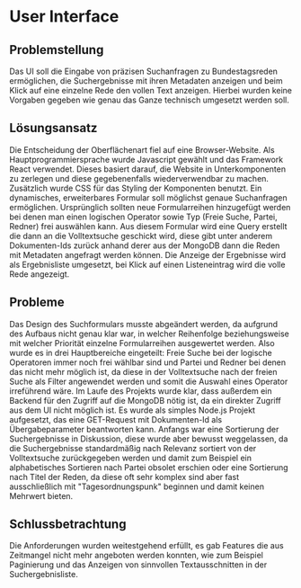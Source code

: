 # User Interface
## Problemstellung
Das UI soll die Eingabe von präzisen Suchanfragen zu Bundestagsreden ermöglichen, die Suchergebnisse mit ihren Metadaten anzeigen und beim Klick auf eine einzelne Rede den vollen Text anzeigen. Hierbei wurden keine Vorgaben gegeben wie genau das Ganze technisch umgesetzt werden soll.
## Lösungsansatz
Die Entscheidung der Oberflächenart fiel auf eine Browser-Website. Als Hauptprogrammiersprache wurde Javascript gewählt und das Framework React verwendet. Dieses basiert darauf, die Website in Unterkomponenten zu zerlegen und diese gegebenenfalls wiederverwendbar zu machen. Zusätzlich wurde CSS für das Styling der Komponenten benutzt. Ein dynamisches, erweiterbares Formular soll möglichst genaue Suchanfragen ermöglichen. Ursprünglich sollten neue Formularreihen hinzugefügt werden bei denen man einen logischen Operator sowie Typ (Freie Suche, Partei, Redner) frei auswählen kann. Aus diesem Formular wird eine Query erstellt die dann an die Volltextsuche geschickt wird, diese gibt unter anderem Dokumenten-Ids zurück anhand derer aus der MongoDB dann die Reden mit Metadaten angefragt werden können. Die Anzeige der Ergebnisse wird als Ergebnisliste umgesetzt, bei Klick auf einen Listeneintrag wird die volle Rede angezeigt.
## Probleme
Das Design des Suchformulars musste abgeändert werden, da aufgrund des Aufbaus nicht genau klar war, in welcher Reihenfolge beziehungsweise mit welcher Priorität einzelne Formularreihen ausgewertet werden. Also wurde es in drei Hauptbereiche eingeteilt: Freie Suche bei der logische Operatoren immer noch frei wählbar sind und Partei und Redner bei denen das nicht mehr möglich ist, da diese in der Volltextsuche nach der freien Suche als Filter angewendet werden und somit die Auswahl eines Operator irreführend wäre.
Im Laufe des Projekts wurde klar, dass außerdem ein Backend für den Zugriff auf die MongoDB nötig ist, da ein direkter Zugriff aus dem UI nicht möglich ist. Es wurde als simples Node.js Projekt aufgesetzt, das eine GET-Request mit Dokumenten-Id als Übergabeparameter beantworten kann.
Anfangs war eine Sortierung der Suchergebnisse in Diskussion, diese wurde aber bewusst weggelassen, da die Suchergebnisse standardmäßig nach Relevanz sortiert von der Volltextsuche zurückgegeben werden und damit zum Beispiel ein alphabetisches Sortieren nach Partei obsolet erschien oder eine Sortierung nach Titel der Reden, da diese oft sehr komplex sind aber fast ausschließlich mit "Tagesordnungspunk" beginnen und damit keinen Mehrwert bieten.  
## Schlussbetrachtung
Die Anforderungen wurden weitestgehend erfüllt, es gab Features die aus Zeitmangel nicht mehr angeboten werden konnten, wie zum Beispiel Paginierung und das Anzeigen von sinnvollen Textausschnitten in der Suchergebnisliste.
